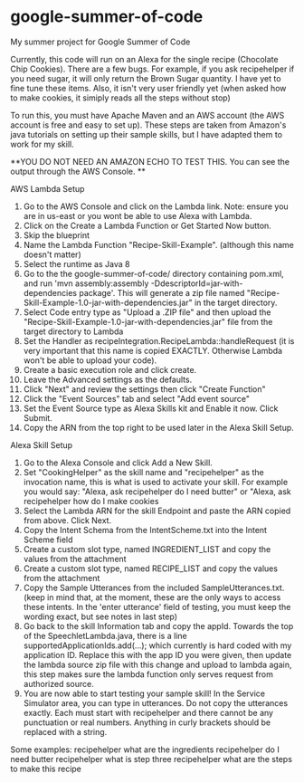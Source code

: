 # google-summer-of-code
My summer project for Google Summer of Code

Currently, this code will run on an Alexa for the single recipe (Chocolate Chip Cookies).
There are a few bugs. For example, if you ask recipehelper if you need sugar, it will only return the Brown Sugar quantity. I have yet to fine tune these items. Also, it isn't very user friendly yet (when asked how to make cookies, it simiply reads all the steps without stop)

To run this, you must have Apache Maven and an AWS account (the AWS account is free and easy to set up). These steps are taken from Amazon's java tutorials on setting up their sample skills,
but I have adapted them to work for my skill. 

**YOU DO NOT NEED AN AMAZON ECHO TO TEST THIS. You can see the output through the AWS Console. **

AWS Lambda Setup

1. Go to the AWS Console and click on the Lambda link. Note: ensure you are in us-east or you wont be able to use Alexa with Lambda.
2. Click on the Create a Lambda Function or Get Started Now button.
3. Skip the blueprint
4. Name the Lambda Function "Recipe-Skill-Example". (although this name doesn't matter)
5. Select the runtime as Java 8
6. Go to the the google-summer-of-code/ directory containing pom.xml, and run 'mvn assembly:assembly -DdescriptorId=jar-with-dependencies package'. This will generate a zip file named "Recipe-Skill-Example-1.0-jar-with-dependencies.jar" in the target directory.
7. Select Code entry type as "Upload a .ZIP file" and then upload the "Recipe-Skill-Example-1.0-jar-with-dependencies.jar" file from the target directory to Lambda
8. Set the Handler as recipeIntegration.RecipeLambda::handleRequest (it is very important that this name is copied EXACTLY. Otherwise Lambda won't be able to upload your code).
9. Create a basic execution role and click create.
10. Leave the Advanced settings as the defaults.
11. Click "Next" and review the settings then click "Create Function"
12. Click the "Event Sources" tab and select "Add event source"
13. Set the Event Source type as Alexa Skills kit and Enable it now. Click Submit.
14. Copy the ARN from the top right to be used later in the Alexa Skill Setup.


Alexa Skill Setup

1. Go to the Alexa Console and click Add a New Skill.
2. Set "CookingHelper" as the skill name and "recipehelper" as the invocation name, this is what is used to activate your skill. For example you would say: "Alexa, ask recipehelper do I need butter" or "Alexa, ask recipehelper how do I make cookies
3. Select the Lambda ARN for the skill Endpoint and paste the ARN copied from above. Click Next.
4. Copy the Intent Schema from the IntentScheme.txt into the Intent Scheme field
5. Create a custom slot type, named INGREDIENT_LIST and copy the values from the attachment
6. Create a custom slot type, named RECIPE_LIST and copy the values from the attachment
7. Copy the Sample Utterances from the included SampleUtterances.txt. (keep in mind that, at the moment, these are the only ways to access these intents. In the 'enter utterance' field of testing, you must keep the wording exact, but see notes in last step)
8. Go back to the skill Information tab and copy the appId. Towards the top of the SpeechletLambda.java, there is a line supportedApplicationIds.add(...); which currently is hard coded with my application ID. Replace this with the app ID you were given, then update the lambda source zip file with this change and upload to lambda again, this step makes sure the lambda function only serves request from authorized source.
9. You are now able to start testing your sample skill! In the Service Simulator area, you can type in utterances. Do not copy the utterances exactly. Each must start with recipehelper and there cannot be any punctuation or real numbers. Anything in curly brackets should be replaced with a string.

Some examples: 
        recipehelper what are the ingredients
        recipehelper do I need butter
        recipehelper what is step three
        recipehelper what are the steps to make this recipe
        

